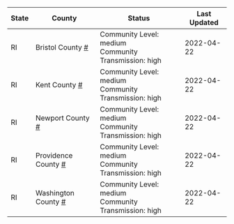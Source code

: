 State | County | Status | Last Updated
--- | --- | --- | --- 
RI | Bristol County <a href="#bristol_county">#</a> | <a name="bristol_county"></a>Community Level: medium<br/>Community Transmission: high | 2022-04-22
RI | Kent County <a href="#kent_county">#</a> | <a name="kent_county"></a>Community Level: medium<br/>Community Transmission: high | 2022-04-22
RI | Newport County <a href="#newport_county">#</a> | <a name="newport_county"></a>Community Level: medium<br/>Community Transmission: high | 2022-04-22
RI | Providence County <a href="#providence_county">#</a> | <a name="providence_county"></a>Community Level: medium<br/>Community Transmission: high | 2022-04-22
RI | Washington County <a href="#washington_county">#</a> | <a name="washington_county"></a>Community Level: medium<br/>Community Transmission: high | 2022-04-22
